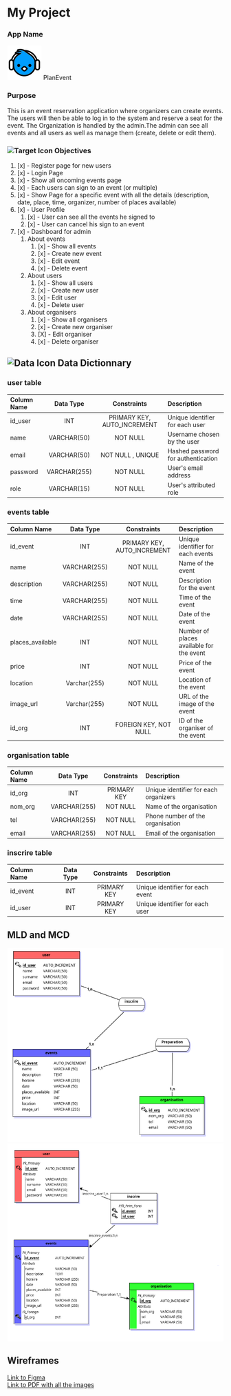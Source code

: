 # My Project

### App Name 
![Project Logo](public/assets/images/bird_logo.svg)
PlanEvent 

### Purpose
This is an event reservation application where organizers can create events. The users will then be able to log in to the system and reserve a seat for the event. The Organization is handled by the admin.The admin can see all events and all users as well as manage them (create, delete or edit them).

### ![Target Icon](https://img.icons8.com/?size=25&id=2_9RfO--FNFv&format=png&color=000000) Objectives

1. [x] - Register page for new users
2. [x] - Login Page
3. [x] - Show all oncoming events page
4. [x] - Each users can sign to an event (or multiple)
5. [x] - Show Page for a specific event with all the details (description, date, place, time, organizer, number of places available)
6. [x] - User Profile
   1. [x] - User can see all the events he signed to
   2. [x] - User can cancel his sign to an event
7. [x] - Dashboard for admin
   1. About events
      1. [x] - Show all events
      2. [x] - Create new event
      3. [x] - Edit event
      4. [x] - Delete event
   2. About users
      1. [x] - Show all users
      2. [x] - Create new user
      3. [x] - Edit user
      4. [x] - Delete user
   3. About organisers
      1. [x] - Show all organisers
      2. [x] - Create new organiser
      3. [X] - Edit organiser
      4. [x] - Delete organiser
   <!-- 4. About Locations
      5. [ ] - Show all locations
      6. [ ] - Create new location -->

<!-- #### Changes to be made
1. [ ] - Order events to not display passed events
2. [ ] - Pagination for admin dashboard when viewing users, organisers, locations and events
3. [x] - Button "book now" only appears when user is logged in
4. [ ] - Add a Hero Section on the main page to welcome new visitors appropriately
5. [ ] - Add a Search input in the admin section for:
   1. [ ] - Searching for a specific user through name or email
   2. [ ] - Searching for a specific event through name or description
6. [ ] - Add a filter for users (to see who's an admin and who's a user)
7. [ ] - Add a filter for events (to see which events are coming soon, which are today, which are past and by category)
8. [ ] - Change the "Edit" and "Delete" Buttons For Users, Organizers and Events
9. [ ] - For the edit Section in users, Change the Input role to a Select with the two options, admin or user.
10. [ ] - Make the UI for admin while viewing an event more user friendly. -->




## ![Data Icon](https://img.icons8.com/?size=25&id=11356&format=png&color=ffffff) Data Dictionnary

### user table
| Column Name  | Data Type | Constraints| Description |
|:-------------|:---------:|:----------:|:------------|
| id_user      | INT       | PRIMARY KEY, AUTO_INCREMENT       |Unique identifier for each user
| name         | VARCHAR(50)| NOT NULL | Username chosen by the user |
| email        | VARCHAR(50)| NOT NULL , UNIQUE       | Hashed password for authentication |
| password     | VARCHAR(255)| NOT NULL        | User's email address |
| role         | VARCHAR(15)| NOT NULL       | User's attributed role |


  ### events table
| Column Name  | Data Type | Constraints| Description |
|:-------------|:---------:|:----------:|:------------|
| id_event     | INT       |PRIMARY KEY, AUTO_INCREMENT |Unique identifier for each events|
|name|VARCHAR(255)|NOT NULL| Name of the event|
|description|VARCHAR(255)|NOT NULL|Description for the event|
|time|VARCHAR(255)|NOT NULL| Time of the event|
|date|VARCHAR(255)|NOT NULL| Date of the event|
|places_available|INT|NOT NULL| Number of places available for the event|
|price|INT|NOT NULL| Price of the event|
|location|Varchar(255)|NOT NULL| Location of the event|
|image_url|Varchar(255)|NOT NULL| URL of the image of the event|
|id_org|INT|FOREIGN KEY, NOT NULL| ID of the organiser of the event|

  ### organisation table
| Column Name  | Data Type | Constraints| Description |
|:-------------|:---------:|:----------:|:------------|
|id_org        |INT        | PRIMARY KEY| Unique identifier for each organizers|
|nom_org       |VARCHAR(255)|NOT NULL | Name of the organisation|
|tel           |VARCHAR(255)|NOT NULL | Phone number of the organisation|
|email         |VARCHAR(255)|NOT NULL | Email of the organisation|

  ### inscrire table
| Column Name  | Data Type | Constraints| Description |
|:-------------|:---------:|:----------:|:------------|
| id_event|INT|PRIMARY KEY| Unique identifier for each event|
|id_user |INT|PRIMARY KEY| Unique identifier for each user|

## MLD and MCD

![MCD](public/assets/images/MCD_PlanEvent.png)
![MLD](public/assets/images/MLD_PlanEvent.png)

## Wireframes
[Link to Figma](https://www.figma.com/design/nbRwW6hOlMs9gBS2cTciAy/Untitled?node-id=2-2&t=cpN36eDC0DBaEySd-0)
<br>
[Link to PDF with all the images](Maquettage.pdf)
